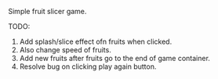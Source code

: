 Simple fruit slicer game.

TODO:

1. Add splash/slice effect ofn fruits when clicked.
2. Also change speed of fruits.
3. Add new fruits after fruits go to the end of game container.
4. Resolve bug on clicking play again button. 